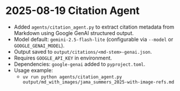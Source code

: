 # 2025-08-19 Citation Agent

- Added `agents/citation_agent.py` to extract citation metadata from Markdown using Google GenAI structured output.
- Model default: `gemini-2.5-flash-lite` (configurable via `--model` or `GOOGLE_GENAI_MODEL`).
- Output saved to `output/citations/<md-stem>-genai.json`.
- Requires `GOOGLE_API_KEY` in environment.
- Dependencies: `google-genai` added to `pyproject.toml`.
- Usage example:
  - `uv run python agents/citation_agent.py output/md_with_images/jama_summers_2025-with-image-refs.md`
